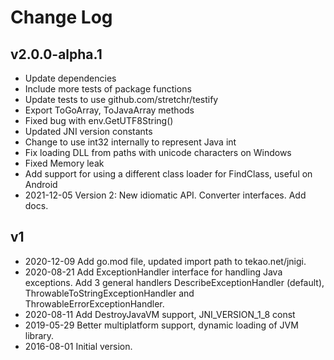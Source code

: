 # Change Log

## v2.0.0-alpha.1
- Update dependencies
- Include more tests of package functions
- Update tests to use github.com/stretchr/testify
- Export ToGoArray, ToJavaArray methods
- Fixed bug with env.GetUTF8String()
- Updated JNI version constants
- Change to use int32 internally to represent Java int
- Fix loading DLL from paths with unicode characters on Windows
- Fixed Memory leak
- Add support for using a different class loader for FindClass, useful on Android
- 2021-12-05 Version 2: New idiomatic API. Converter interfaces. Add docs.

## v1
- 2020-12-09 Add go.mod file, updated import path to tekao.net/jnigi.
- 2020-08-21 Add ExceptionHandler interface for handling Java exceptions. Add 3 general handlers DescribeExceptionHandler (default), ThrowableToStringExceptionHandler and ThrowableErrorExceptionHandler.
- 2020-08-11 Add DestroyJavaVM support, JNI_VERSION_1_8 const
- 2019-05-29 Better multiplatform support, dynamic loading of JVM library.
- 2016-08-01 Initial version.
